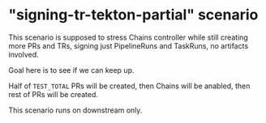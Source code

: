 # "signing-tr-tekton-partial" scenario

This scenario is supposed to stress Chains controller while still creating more PRs and TRs, signing just PipelineRuns and TaskRuns, no artifacts involved.

Goal here is to see if we can keep up.

Half of `TEST_TOTAL` PRs will be created, then Chains will be anabled, then rest of PRs will be created.

This scenario runs on downstream only.
